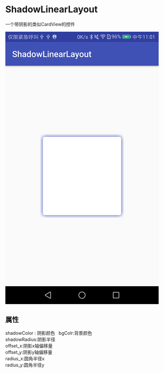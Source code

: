 # ShadowLinearLayout
一个带阴影的类似CardView的控件

![iamge](https://github.com/wangjianchi/ShadowLinearLayout/blob/master/shortcut/shortcut01.png)

## 属性  

shadowColor : 阴影颜色  
bgColr:背景颜色  
shadowRadius:阴影半径  
offset_x:阴影x轴偏移量  
offset_y:阴影y轴偏移量  
radius_x:圆角半径x  
radius_y:圆角半径y 
